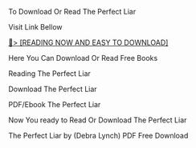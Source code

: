To Download Or Read The Perfect Liar

Visit Link Bellow

<a href="https://uk.ebookarea.xyz/?book=B089CWQVW2">📖&gt; [READING NOW AND EASY TO DOWNLOAD]</a>

Here You Can Download Or Read Free Books

Reading The Perfect Liar

Download The Perfect Liar

PDF/Ebook The Perfect Liar

Now You ready to Read Or Download The Perfect Liar

The Perfect Liar by (Debra Lynch) PDF Free Download

